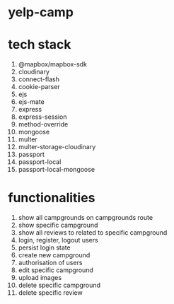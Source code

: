 # yelp-camp

# tech stack
1. @mapbox/mapbox-sdk
2. cloudinary
3. connect-flash 
4. cookie-parser
5. ejs
6. ejs-mate
7. express
8. express-session
9. method-override
10. mongoose
11. multer
12. multer-storage-cloudinary
13. passport
14. passport-local
15. passport-local-mongoose


# functionalities
1. show all campgrounds on campgrounds route
2. show specific campground
3. show all reviews to related to specific campground
4. login, register, logout users
5. persist login state
6. create new campground
7. authorisation of users
8. edit specific campground
9. upload images
10. delete specific campground
11. delete specific review

